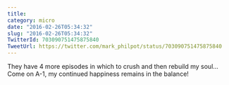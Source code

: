```yaml
---
title: 
category: micro
date: "2016-02-26T05:34:32"
slug: "2016-02-26T05:34:32"
TwitterId: 703090751475875840
TweetUrl: https://twitter.com/mark_philpot/status/703090751475875840
---
```


They have 4 more episodes in which to crush and then rebuild my soul... Come on
A-1, my continued happiness remains in the balance!

